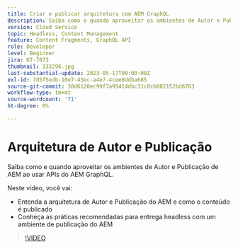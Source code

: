 ```yaml
---
title: Criar e publicar arquitetura com AEM GraphQL
description: Saiba como e quando aproveitar os ambientes de Autor e Publicação de AEM ao usar APIs do AEM GraphQL.
version: Cloud Service
topic: Headless, Content Management
feature: Content Fragments, GraphQL API
role: Developer
level: Beginner
jira: KT-7873
thumbnail: 333296.jpg
last-substantial-update: 2023-05-17T00:00:00Z
exl-id: 7d5f5edb-10e7-43ec-a4e7-4cee8ddba685
source-git-commit: 30d6120ec99f7a95414dbc31c0cb002152bd6763
workflow-type: tm+mt
source-wordcount: '71'
ht-degree: 0%

---
```


# Arquitetura de Autor e Publicação

Saiba como e quando aproveitar os ambientes de Autor e Publicação de AEM ao usar APIs do AEM GraphQL.

Neste vídeo, você vai:

+ Entenda a arquitetura de Autor e Publicação do AEM e como o conteúdo é publicado
+ Conheça as práticas recomendadas para entrega headless com um ambiente de publicação do AEM

>[!VIDEO](https://video.tv.adobe.com/v/333296?quality=12&learn=on)
